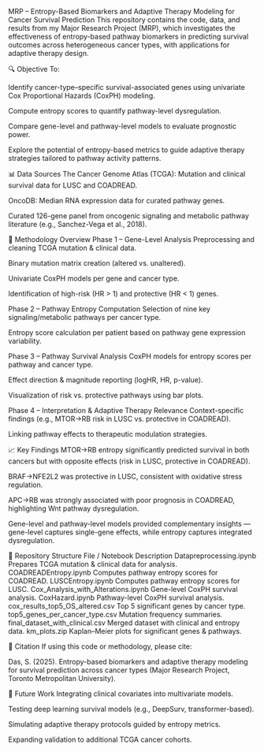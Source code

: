MRP – Entropy-Based Biomarkers and Adaptive Therapy Modeling for Cancer Survival Prediction
This repository contains the code, data, and results from my Major Research Project (MRP), which investigates the effectiveness of entropy-based pathway biomarkers in predicting survival outcomes across heterogeneous cancer types, with applications for adaptive therapy design.

🔍 Objective
To:

Identify cancer-type–specific survival-associated genes using univariate Cox Proportional Hazards (CoxPH) modeling.

Compute entropy scores to quantify pathway-level dysregulation.

Compare gene-level and pathway-level models to evaluate prognostic power.

Explore the potential of entropy-based metrics to guide adaptive therapy strategies tailored to pathway activity patterns.

📊 Data Sources
The Cancer Genome Atlas (TCGA): Mutation and clinical survival data for LUSC and COADREAD.

OncoDB: Median RNA expression data for curated pathway genes.

Curated 126-gene panel from oncogenic signaling and metabolic pathway literature (e.g., Sanchez-Vega et al., 2018).

🧪 Methodology Overview
Phase 1 – Gene-Level Analysis
Preprocessing and cleaning TCGA mutation & clinical data.

Binary mutation matrix creation (altered vs. unaltered).

Univariate CoxPH models per gene and cancer type.

Identification of high-risk (HR > 1) and protective (HR < 1) genes.

Phase 2 – Pathway Entropy Computation
Selection of nine key signaling/metabolic pathways per cancer type.

Entropy score calculation per patient based on pathway gene expression variability.

Phase 3 – Pathway Survival Analysis
CoxPH models for entropy scores per pathway and cancer type.

Effect direction & magnitude reporting (logHR, HR, p-value).

Visualization of risk vs. protective pathways using bar plots.

Phase 4 – Interpretation & Adaptive Therapy Relevance
Context-specific findings (e.g., MTOR→RB risk in LUSC vs. protective in COADREAD).

Linking pathway effects to therapeutic modulation strategies.

📈 Key Findings
MTOR→RB entropy significantly predicted survival in both cancers but with opposite effects (risk in LUSC, protective in COADREAD).

BRAF→NFE2L2 was protective in LUSC, consistent with oxidative stress regulation.

APC→RB was strongly associated with poor prognosis in COADREAD, highlighting Wnt pathway dysregulation.

Gene-level and pathway-level models provided complementary insights — gene-level captures single-gene effects, while entropy captures integrated dysregulation.

📂 Repository Structure
File / Notebook	Description
Datapreprocessing.ipynb	Prepares TCGA mutation & clinical data for analysis.
COADREADEntropy.ipynb	Computes pathway entropy scores for COADREAD.
LUSCEntropy.ipynb	Computes pathway entropy scores for LUSC.
Cox_Analysis_with_Alterations.ipynb	Gene-level CoxPH survival analysis.
CoxHazard.ipynb	Pathway-level CoxPH survival analysis.
cox_results_top5_OS_altered.csv	Top 5 significant genes by cancer type.
top5_genes_per_cancer_type.csv	Mutation frequency summaries.
final_dataset_with_clinical.csv	Merged dataset with clinical and entropy data.
km_plots.zip	Kaplan–Meier plots for significant genes & pathways.

📜 Citation
If using this code or methodology, please cite:

Das, S. (2025). Entropy-based biomarkers and adaptive therapy modeling for survival prediction across cancer types (Major Research Project, Toronto Metropolitan University).

🚀 Future Work
Integrating clinical covariates into multivariate models.

Testing deep learning survival models (e.g., DeepSurv, transformer-based).

Simulating adaptive therapy protocols guided by entropy metrics.

Expanding validation to additional TCGA cancer cohorts.


